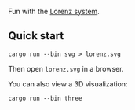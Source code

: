 Fun with the [Lorenz system][].

## Quick start

```
cargo run --bin svg > lorenz.svg
```

Then open `lorenz.svg` in a browser.

You can also view a 3D visualization:

```
cargo run --bin three
```

[Lorenz system]: https://en.wikipedia.org/wiki/Lorenz_system
